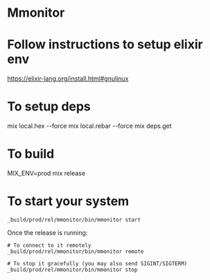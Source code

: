 # Mmonitor

# Follow instructions to setup elixir env
https://elixir-lang.org/install.html#gnulinux

# To setup deps
mix local.hex --force
mix local.rebar --force
mix deps.get

# To build
MIX_ENV=prod mix release
# To start your system
    _build/prod/rel/mmonitor/bin/mmonitor start

Once the release is running:

    # To connect to it remotely
    _build/prod/rel/mmonitor/bin/mmonitor remote

    # To stop it gracefully (you may also send SIGINT/SIGTERM)
    _build/prod/rel/mmonitor/bin/mmonitor stop
